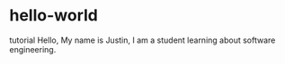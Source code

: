 # hello-world
tutorial
Hello, 
My name is Justin, I am a student learning about software engineering.
